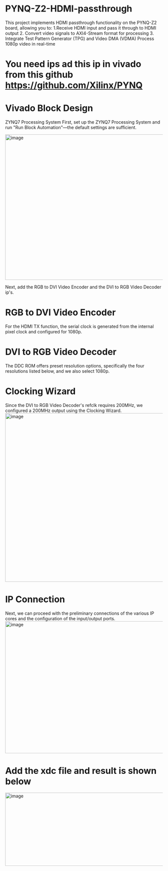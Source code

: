 # PYNQ-Z2-HDMI-passthrough
This project implements HDMI passthrough functionality on the PYNQ-Z2 board, allowing you to:
  1.Receive HDMI input and pass it through to HDMI output
  2. Convert video signals to AXI4-Stream format for processing
  3. Integrate Test Pattern Generator (TPG) and Video DMA (VDMA)
      Process 1080p video in real-time
# You need ips ad this ip in vivado from this github https://github.com/Xilinx/PYNQ
# Vivado Block Design
  ZYNQ7 Processing System
First, set up the ZYNQ7 Processing System and run "Run Block Automation"—the default settings are sufficient.

<img width="740" height="465" alt="image" src="https://github.com/user-attachments/assets/b02951dc-c86c-4bba-99de-c11874dfb699" />

Next, add the RGB to DVI Video Encoder and the DVI to RGB Video Decoder ip's.
# RGB to DVI Video Encoder
For the HDMI TX function, the serial clock is generated from the internal pixel clock and configured for 1080p.

# DVI to RGB Video Decoder
The DDC ROM offers preset resolution options, specifically the four resolutions listed below, and we also select 1080p.

# Clocking Wizard
Since the DVI to RGB Video Decoder's refclk requires 200MHz, we configured a 200MHz output using the Clocking Wizard.
<img width="740" height="539" alt="image" src="https://github.com/user-attachments/assets/4653ec6b-8f08-4f22-8822-9bf7a7266541" />

# IP Connection
Next, we can proceed with the preliminary connections of the various IP cores and the configuration of the input/output ports.
<img width="740" height="422" alt="image" src="https://github.com/user-attachments/assets/43be61d3-6b67-43dc-a04c-045ee7f3f5ae" />

# Add the xdc file and result is shown below 
<img width="740" height="234" alt="image" src="https://github.com/user-attachments/assets/db8c2c77-a4a3-48bb-a5f5-cc6b278104dd" />


